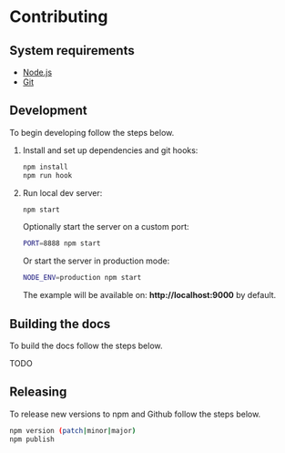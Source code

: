 # Contributing

## System requirements

- [Node.js](http://nodejs.org/)
- [Git](https://git-scm.com/)


## Development
To begin developing follow the steps below.

1. Install and set up dependencies and git hooks:

   ```bash
   npm install
   npm run hook
   ```

2. Run local dev server:

   ```bash
   npm start
   ```

   Optionally start the server on a custom port:
   ```bash
   PORT=8888 npm start
   ```

   Or start the server in production mode:
   ```bash
   NODE_ENV=production npm start
   ```

   The example will be available on: **http://localhost:9000** by default.


## Building the docs
To build the docs follow the steps below.

TODO


## Releasing
To release new versions to npm and Github follow the steps below.

```bash
npm version (patch|minor|major)
npm publish
```
